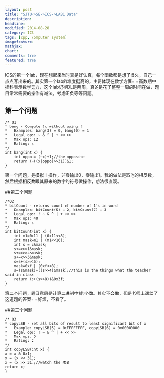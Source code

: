 ```yaml
---
layout: post
title: "SJTU->SE->ICS->LAB1 Data"
description: 
headline: 
modified: 2014-08-28
category: ICS
tags: [cpp, computer system]
imagefeature: 
mathjax: 
chart: 
comments: true
featured: true
---
```


ICS的第一个lab，现在想起来当时真是好认真，每个函数都是想了很久，自己一点点写出来的。其实第一个lab的难度挺高的，主要体现在数学方面= =高数期中挂科表示数学无力，这个lab记得DL是两周，真的是花了整整一周的时间在做，题目常常需要的操作有减法，考虑正负等等问题。

## 第一个问题

	/* Q1
 	* bang - Compute !x without using !
 	*   Examples: bang(3) = 0, bang(0) = 1
 	*   Legal ops: ~ & ^ | + << >>
 	*   Max ops: 12
 	*   Rating: 4 
 	*/
	int bang(int x) {
  		int oppo = (~x)+1;//the opposite
  		return (~((x|oppo)>>31))&1;
	}

第一个问题，是模拟！操作，非零输出0，零输出1。我的做法是取他的相反数，然后根据相反数跟其原来的数字的符号做操作，想法很直观。

##第二个问题

	/*Q2 
 	* bitCount - returns count of number of 1's in word 
 	*   Examples: bitCount(5) = 2, bitCount(7) = 3 
 	*   Legal ops: ! ~ & ^ | + << >> 
 	*   Max ops: 40 
 	*   Rating: 4 
 	*/  
	int bitCount(int x) {  
  		int m1=0x11 | (0x11<<8);  
  		int mask=m1 | (m1<<16);  
  		int s = x&mask;  
  		s+=x>>1&mask;  
  		s+=x>>2&mask;  
  		s+=x>>3&mask;  
  		s=s+(s>>16);  
 		mask=0xf | (0xf<<8);  
  		s=(s&mask)+((s>>4)&mask);//this is the things what the teacher said in class  
  		return (s+(s>>8))&0x3f;  
	}

第二个问题，题目意思是计算二进制中1的个数。其实不会做，但是老师上课给了这道题的答案= =好烦，不看了。

##第三个问题

	/* Q3 
 	* copyLSB - set all bits of result to least significant bit of x 
 	*   Example: copyLSB(5) = 0xFFFFFFFF, copyLSB(6) = 0x00000000 
 	*   Legal ops: ! ~ & ^ | + << >> 
 	*   Max ops: 5 
 	*   Rating: 2 
	*/  
	int copyLSB(int x) {  
  	x = x & 0x1;  
  	x = (x << 31);  
  	x = (x >> 31);//watch the MSB  
  	return x;  
	}    